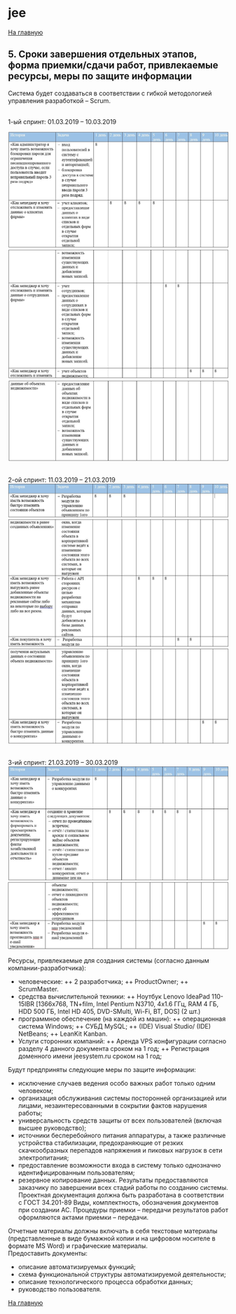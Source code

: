 # jee

[На главную](https://github.com/Shaloshvili/jee/ "На главную")

## 5. Сроки завершения отдельных этапов, форма приемки/сдачи работ, привлекаемые ресурсы, меры по защите информации

Система будет создаваться в соответствии с гибкой методологией управления разработкой – Scrum. <br/>
 
<br/>1-ый спринт: 01.03.2019 – 10.03.2019<br/>

![Спринт 1](https://github.com/Shaloshvili/jee/blob/master/docs/imgs/5_1_1.JPG "Спринт 1")
![Спринт 1](https://github.com/Shaloshvili/jee/blob/master/docs/imgs/5_1_2.JPG "Спринт 1")
![Спринт 1](https://github.com/Shaloshvili/jee/blob/master/docs/imgs/5_1_3.JPG "Спринт 1")

<br/>2-ой спринт: 11.03.2019 – 21.03.2019<br/>
![Спринт 2](https://github.com/Shaloshvili/jee/blob/master/docs/imgs/5_2_1.JPG "Спринт 2")
![Спринт 2](https://github.com/Shaloshvili/jee/blob/master/docs/imgs/5_2_2.JPG "Спринт 2")
![Спринт 2](https://github.com/Shaloshvili/jee/blob/master/docs/imgs/5_2_3.JPG "Спринт 2")

<br/>3-ий спринт: 21.03.2019 – 30.03.2019<br/>
![Спринт 3](https://github.com/Shaloshvili/jee/blob/master/docs/imgs/5_3_1.JPG "Спринт 3")
![Спринт 3](https://github.com/Shaloshvili/jee/blob/master/docs/imgs/5_3_2.JPG "Спринт 3")

Ресурсы, привлекаемые для создания системы (согласно данным компании-разработчика):<br/>
+	человеческие: 
++	2 разработчика;
++	ProductOwner;
++	ScrumMaster.
+	средства вычислительной техники:
++	Ноутбук Lenovo IdeaPad 110-15IBR [1366x768, TN+film, Intel Pentium N3710, 4x1.6 ГГц, RAM 4 ГБ, HDD 500 ГБ, Intel HD 405, DVD-SMulti, Wi-Fi, BT, DOS] (2 шт.)
+	программное обеспечение (на каждой из машин):
++	операционная система Windows;
++	СУБД MySQL;
++	(IDE) Visual Studio/ (IDE) NetBeans;
++	LeanKit Kanban.
+	Услуги сторонних компаний:
++	Аренда VPS конфигурации согласно разделу 4 данного документа сроком на 1 год;
++	Регистрация доменного имени jeesystem.ru сроком на 1 год; 

Будут предприняты следующие меры по защите информации:
+	исключение случаев ведения особо важных работ только одним человеком;
+	организация обслуживания системы посторонней организацией или лицами, незаинтересованными в сокрытии фактов нарушения работы;
+	универсальность средств защиты от всех пользователей (включая высшее руководство);
+	источники бесперебойного питания аппаратуры, а также различные устройства стабилизации, предохраняющие от резких скачкообразных перепадов напряжения и пиковых нагрузок в сети электропитания;
+	предоставление возможности входа в систему только однозначно идентифицированным пользователям;
+	резервное копирование данных.
Результаты предоставляются заказчику по завершении всех стадий работы по созданию системы. Проектная документация должна быть разработана в соответствии с ГОСТ 34.201-89 Виды, комплектность, обозначения документов при создании АС. Процедуры приемки – передачи результатов работ оформляются актами приемки – передачи.<br/>

Отчетные материалы должны включать в себя текстовые материалы (представленные в виде бумажной копии и на цифровом носителе в формате MS Word) и графические материалы.<br/>
Предоставить документы:<br/>
+	описание автоматизируемых функций;
+	схема функциональной структуры автоматизируемой деятельности;
+	описание технологического процесса обработки данных;
+	руководство пользователя.


[На главную](https://github.com/Shaloshvili/jee/ "На главную")
